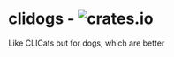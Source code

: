 # clidogs - ![crates.io](https://img.shields.io/crates/v/clidogs.svg)
Like CLICats but for dogs, which are better
